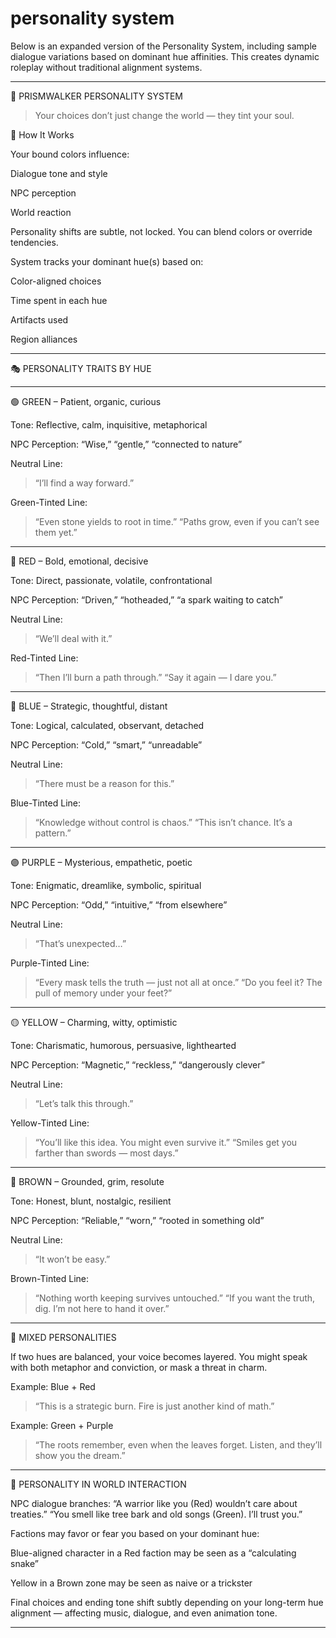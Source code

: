 
# personality system

Below is an expanded version of the Personality System, including sample dialogue variations based on dominant hue affinities. This creates dynamic roleplay without traditional alignment systems.


---

🧠 PRISMWALKER PERSONALITY SYSTEM

> Your choices don’t just change the world — they tint your soul.



🧩 How It Works

Your bound colors influence:

Dialogue tone and style

NPC perception

World reaction


Personality shifts are subtle, not locked. You can blend colors or override tendencies.

System tracks your dominant hue(s) based on:

Color-aligned choices

Time spent in each hue

Artifacts used

Region alliances




---

🎭 PERSONALITY TRAITS BY HUE


---

🟢 GREEN – Patient, organic, curious

Tone: Reflective, calm, inquisitive, metaphorical

NPC Perception: “Wise,” “gentle,” “connected to nature”


Neutral Line:

> “I’ll find a way forward.”



Green-Tinted Line:

> “Even stone yields to root in time.”
“Paths grow, even if you can’t see them yet.”




---

🔴 RED – Bold, emotional, decisive

Tone: Direct, passionate, volatile, confrontational

NPC Perception: “Driven,” “hotheaded,” “a spark waiting to catch”


Neutral Line:

> “We’ll deal with it.”



Red-Tinted Line:

> “Then I’ll burn a path through.”
“Say it again — I dare you.”




---

🔵 BLUE – Strategic, thoughtful, distant

Tone: Logical, calculated, observant, detached

NPC Perception: “Cold,” “smart,” “unreadable”


Neutral Line:

> “There must be a reason for this.”



Blue-Tinted Line:

> “Knowledge without control is chaos.”
“This isn’t chance. It’s a pattern.”




---

🟣 PURPLE – Mysterious, empathetic, poetic

Tone: Enigmatic, dreamlike, symbolic, spiritual

NPC Perception: “Odd,” “intuitive,” “from elsewhere”


Neutral Line:

> “That’s unexpected…”



Purple-Tinted Line:

> “Every mask tells the truth — just not all at once.”
“Do you feel it? The pull of memory under your feet?”




---

🟡 YELLOW – Charming, witty, optimistic

Tone: Charismatic, humorous, persuasive, lighthearted

NPC Perception: “Magnetic,” “reckless,” “dangerously clever”


Neutral Line:

> “Let’s talk this through.”



Yellow-Tinted Line:

> “You’ll like this idea. You might even survive it.”
“Smiles get you farther than swords — most days.”




---

🤎 BROWN – Grounded, grim, resolute

Tone: Honest, blunt, nostalgic, resilient

NPC Perception: “Reliable,” “worn,” “rooted in something old”


Neutral Line:

> “It won’t be easy.”



Brown-Tinted Line:

> “Nothing worth keeping survives untouched.”
“If you want the truth, dig. I’m not here to hand it over.”




---

🧪 MIXED PERSONALITIES

If two hues are balanced, your voice becomes layered. You might speak with both metaphor and conviction, or mask a threat in charm.

Example: Blue + Red

> “This is a strategic burn. Fire is just another kind of math.”



Example: Green + Purple

> “The roots remember, even when the leaves forget. Listen, and they’ll show you the dream.”




---

🔄 PERSONALITY IN WORLD INTERACTION

NPC dialogue branches:
“A warrior like you (Red) wouldn’t care about treaties.”
“You smell like tree bark and old songs (Green). I’ll trust you.”

Factions may favor or fear you based on your dominant hue:

Blue-aligned character in a Red faction may be seen as a “calculating snake”

Yellow in a Brown zone may be seen as naive or a trickster


Final choices and ending tone shift subtly depending on your long-term hue alignment — affecting music, dialogue, and even animation tone.

---
